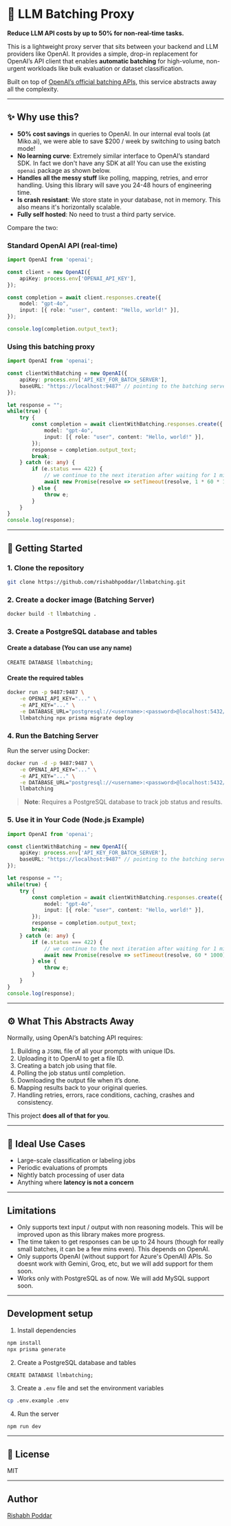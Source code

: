 # 🧠 LLM Batching Proxy

**Reduce LLM API costs by up to 50% for non-real-time tasks.**

This is a lightweight proxy server that sits between your backend and LLM providers like OpenAI. It provides a simple, drop-in replacement for OpenAI’s API client that enables **automatic batching** for high-volume, non-urgent workloads like bulk evaluation or dataset classification.

Built on top of [OpenAI’s official batching APIs](https://platform.openai.com/docs/guides/batch#4-check-the-status-of-a-batch), this service abstracts away all the complexity.

---

## ✨ Why use this?

- **50% cost savings** in queries to OpenAI. In our internal eval tools (at Miko.ai), we were able to save $200 / week by switching to using batch mode!
- **No learning curve**: Extremely similar interface to OpenAI’s standard SDK. In fact we don't have any SDK at all! You can use the existing `openai` package as shown below.
- **Handles all the messy stuff** like polling, mapping, retries, and error handling. Using this library will save you 24-48 hours of engineering time.
- **Is crash resistant**: We store state in your database, not in memory. This also means it's horizontally scalable.
- **Fully self hosted**: No need to trust a third party service.

Compare the two:

### Standard OpenAI API (real-time)

```ts
import OpenAI from 'openai';

const client = new OpenAI({
    apiKey: process.env['OPENAI_API_KEY'],
});

const completion = await client.responses.create({
    model: "gpt-4o",
    input: [{ role: "user", content: "Hello, world!" }],
});

console.log(completion.output_text);
```

### Using this batching proxy

```ts
import OpenAI from 'openai';

const clientWithBatching = new OpenAI({
    apiKey: process.env['API_KEY_FOR_BATCH_SERVER'],
    baseURL: "https://localhost:9487" // pointing to the batching server
});

let response = "";
while(true) {
    try {
        const completion = await clientWithBatching.responses.create({
            model: "gpt-4o",
            input: [{ role: "user", content: "Hello, world!" }],
        });
        response = completion.output_text;
        break;
    } catch (e: any) {
        if (e.status === 422) {
            // we continue to the next iteration after waiting for 1 min
            await new Promise(resolve => setTimeout(resolve, 1 * 60 * 1000));
        } else {
            throw e;
        }
    }
}
console.log(response);
```

---

## 🚀 Getting Started

### 1. Clone the repository

```bash
git clone https://github.com/rishabhpoddar/llmbatching.git
```

### 2. Create a docker image (Batching Server)

```bash
docker build -t llmbatching .
```

### 3. Create a PostgreSQL database and tables

#### Create a database (You can use any name)

```psql
CREATE DATABASE llmbatching;
```

#### Create the required tables

```bash
docker run -p 9487:9487 \
    -e OPENAI_API_KEY="..." \
    -e API_KEY="..." \
    -e DATABASE_URL="postgresql://<username>:<password>@localhost:5432/llmbatching?connection_limit=4" \
    llmbatching npx prisma migrate deploy
```

### 4. Run the Batching Server

Run the server using Docker:

```bash
docker run -d -p 9487:9487 \
    -e OPENAI_API_KEY="..." \
    -e API_KEY="..." \
    -e DATABASE_URL="postgresql://<username>:<password>@localhost:5432/llmbatching?connection_limit=4" \
    llmbatching
```

> **Note**: Requires a PostgreSQL database to track job status and results.

### 5. Use it in Your Code (Node.js Example)

```ts
import OpenAI from 'openai';

const clientWithBatching = new OpenAI({
    apiKey: process.env['API_KEY_FOR_BATCH_SERVER'],
    baseURL: "https://localhost:9487" // pointing to the batching server
});

let response = "";
while(true) {
    try {
        const completion = await clientWithBatching.responses.create({
            model: "gpt-4o",
            input: [{ role: "user", content: "Hello, world!" }],
        });
        response = completion.output_text;
        break;
    } catch (e: any) {
        if (e.status === 422) {
            // we continue to the next iteration after waiting for 1 min
            await new Promise(resolve => setTimeout(resolve, 60 * 1000));
        } else {
            throw e;
        }
    }
}
console.log(response);
```

---

## ⚙️ What This Abstracts Away

Normally, using OpenAI’s batching API requires:

1. Building a `JSONL` file of all your prompts with unique IDs.
2. Uploading it to OpenAI to get a file ID.
3. Creating a batch job using that file.
4. Polling the job status until completion.
5. Downloading the output file when it’s done.
6. Mapping results back to your original queries.
7. Handling retries, errors, race conditions, caching, crashes and consistency.

This project **does all of that for you**.

---

## 🧩 Ideal Use Cases

- Large-scale classification or labeling jobs
- Periodic evaluations of prompts
- Nightly batch processing of user data
- Anything where **latency is not a concern**

---

## Limitations

- Only supports text input / output with non reasoning models. This will be improved upon as this library makes more progress.
- The time taken to get responses can be up to 24 hours (though for really small batches, it can be a few mins even). This depends on OpenAI.
- Only supports OpenAI (without support for Azure's OpenAI) APIs. So doesnt work with Gemini, Groq, etc, but we will add support for them soon.
- Works only with PostgreSQL as of now. We will add MySQL support soon.

---

## Development setup

1) Install dependencies
```bash
npm install
npx prisma generate
```

2) Create a PostgreSQL database and tables

```psql
CREATE DATABASE llmbatching;
```

3) Create a `.env` file and set the environment variables

```bash
cp .env.example .env
```

4) Run the server

```bash
npm run dev
```


---

## 📄 License

MIT

---

## Author

[Rishabh Poddar](https://github.com/rishabhpoddar)
